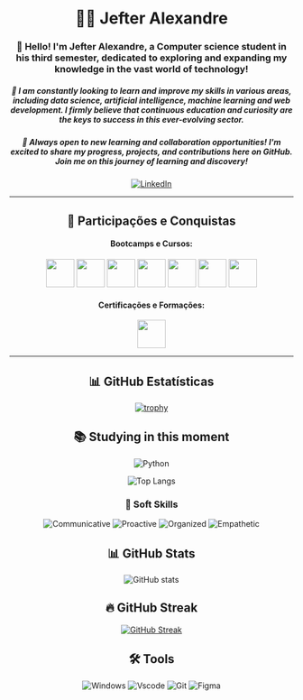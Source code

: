 <div align="center">

# 👨‍💻 Jefter Alexandre
### 👋 Hello! I'm Jefter Alexandre, a Computer science student in his third semester, dedicated to exploring and expanding my knowledge in the vast world of technology!
##### 🌱 I am constantly looking to learn and improve my skills in various areas, including data science, artificial intelligence, machine learning and web development. I firmly believe that continuous education and curiosity are the keys to success in this ever-evolving sector.
##### 💼 Always open to new learning and collaboration opportunities! I'm excited to share my progress, projects, and contributions here on GitHub. Join me on this journey of learning and discovery!

[![LinkedIn](https://img.shields.io/badge/LinkedIn-0077B5?style=for-the-badge&logo=linkedin&logoColor=white)](https://www.linkedin.com/in/jefter-alexandre-376677237/) 

---

## 🚀 Participações e Conquistas

#### Bootcamps e Cursos:
[<img src="https://hermes.dio.me/tracks/b092559f-ec20-4401-83e5-d98b6278b7b1.png" height="50"></a>](https://hermes.dio.me/certificates/4F5E4FAE.pdf)
[<img src="https://hermes.dio.me/tracks/9388e8d8-00d5-4007-a7c9-357324fe73fa.png" height="50"></a>](https://hermes.dio.me/certificates/E8BF2575.pdf)
[<img src="https://hermes.dio.me/tracks/12da0c17-5b91-4e81-b6e9-92e3ee3b83f6.png" height="50"></a>](https://hermes.dio.me/certificates/3238A153.pdf)
[<img src="https://hermes.dio.me/tracks/4d998d5c-36c1-497b-8da0-8db465c820eb.png" height="50"></a>](https://hermes.dio.me/certificates/NKEQBLYS.pdf)
[<img src="https://hermes.dio.me/tracks/077c7636-313d-4f1a-ba1c-c3aac542e86b.png" height="50"></a>](https://hermes.dio.me/certificates/6YOCUXZN.pdf)
[<img src="https://hermes.dio.me/tracks/eac28003-aab4-4427-9e80-d750b44894c7.png" height="50"></a>](https://hermes.dio.me/certificates/954D1849.pdf)
[<img src="https://hermes.dio.me/tracks/84b2d685-23f9-4729-9e3c-28cb84a39b38.png" height="50"></a>](https://hermes.dio.me/certificates/MTSTALFK.pdf)

#### Certificações e Formações:
[<img src="https://images.credly.com/size/110x110/images/024d0122-724d-4c5a-bd83-cfe3c4b7a073/image.png" height="50"></a>](https://www.credly.com/badges/dd770403-b985-4b9a-ad14-711dce728c97/public_url)

---
## 📊 GitHub Estatísticas
[![trophy](https://github-profile-trophy.vercel.app/?username=jefteralex1&theme=onedark&no-frame=true&row=2&column=3)](https://github.com/ryo-ma/github-profile-trophy)


## 📚 Studying in this moment
![Python](https://img.shields.io/badge/Python-3776AB?style=for-the-badge&logo=python&logoColor=white)


![Top Langs](https://github-readme-stats-git-masterrstaa-rickstaa.vercel.app/api/top-langs/?username=jefteralex1&theme=midnight-purple&layout=compact&bg_color=000&border_color=8300ff&text_color=FFF)

### 🔗 Soft Skills
![Communicative](https://img.shields.io/badge/Communicative-red)
![Proactive](https://img.shields.io/badge/Proactive-blue)
![Organized](https://img.shields.io/badge/Organized-red)
![Empathetic](https://img.shields.io/badge/Empathetic-blue)

## 📊 GitHub Stats

![GitHub stats](https://github-readme-stats.vercel.app/api?username=jefteralex1&hide_title=true&border_color=8300ff&theme=midnight-purple&show_icons=true)

## 🔥 GitHub Streak

[![GitHub Streak](https://streak-stats.demolab.com/?user=jefteralex1&theme=midnight-purple&background=000&border=8300ff&dates=FFF)](https://git.io/streak-stats)

## 🛠️ Tools

![Windows](https://img.shields.io/badge/Windows-000?style=for-the-badge&logo=windows&logoColor=2CA5E0)
![Vscode](https://img.shields.io/badge/Vscode-007ACC?style=for-the-badge&logo=visual-studio-code&logoColor=white) 
![Git](https://img.shields.io/badge/GIT-E44C30?style=for-the-badge&logo=git&logoColor=white) 
![Figma](https://img.shields.io/badge/Figma-696969?style=for-the-badge&logo=figma&logoColor=figma)

<!---
JPLabussiereF/JPLabussiereF is a ✨ special ✨ repository because its `README.md` (this file) appears on your GitHub profile.
You can click the Preview link to take a look at your changes.
--->
</div>
